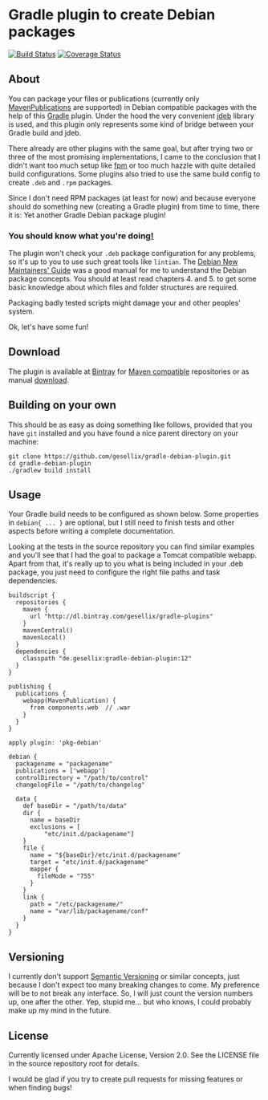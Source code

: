 # Gradle plugin to create Debian packages

[![Build Status](https://travis-ci.org/gesellix/gradle-debian-plugin.png)](https://travis-ci.org/gesellix/gradle-debian-plugin)
[![Coverage Status](https://coveralls.io/repos/gesellix/gradle-debian-plugin/badge.png)](https://coveralls.io/r/gesellix/gradle-debian-plugin)

## About

You can package your files or publications
 (currently only [MavenPublications](http://www.gradle.org/docs/current/userguide/publishing_maven.html) are supported)
 in Debian compatible packages with the help of this [Gradle](http://www.gradle.org/) plugin.
 Under the hood the very convenient [jdeb](https://github.com/tcurdt/jdeb) library is used, and this plugin only represents
 some kind of bridge between your Gradle build and jdeb.

There already are other plugins with the same goal, but after trying two or three of the most promising
 implementations, I came to the conclusion that I didn't want too much setup like [fpm](https://github.com/jordansissel/fpm)
 or too much hazzle with quite detailed build configurations.
 Some plugins also tried to use the same build config to create `.deb` and `.rpm` packages.

Since I don't need RPM packages (at least for now) and
 because everyone should do something new (creating a Gradle plugin) from time to time,
  there it is: Yet another Gradle Debian package plugin!

### You should know what you're doing[!](http://en.wikipedia.org/wiki/Here_be_dragons)

The plugin won't check your `.deb` package configuration for any problems, so it's up to you to use such great tools like `lintian`.
 The [Debian New Maintainers' Guide](http://www.debian.org/doc/manuals/maint-guide/index.en.html) was a good manual for
 me to understand the Debian package concepts. You should at least read chapters 4. and 5. to get some basic knowledge about
 which files and folder structures are required.

Packaging badly tested scripts might damage your and other peoples' system.


Ok, let's have some fun!

## Download

The plugin is available at [Bintray](https://bintray.com/) for [Maven compatible](http://dl.bintray.com/gesellix/gradle-plugins) repositories
 or as manual [download](https://bintray.com/gesellix/gradle-plugins/gradle-debian-plugin).

## Building on your own

This should be as easy as doing something like follows,
 provided that you have `git` installed and you have found a nice parent directory on your machine:

```
git clone https://github.com/gesellix/gradle-debian-plugin.git
cd gradle-debian-plugin
./gradlew build install
```

## Usage

Your Gradle build needs to be configured as shown below. Some properties in `debian{ ... }` are optional,
 but I still need to finish tests and other aspects before writing a complete documentation.

Looking at the tests in the source repository you can find similar examples and you'll see
 that I had the goal to package a Tomcat compatible webapp. Apart from that, it's really up to you what
 is being included in your .deb package, you just need to configure the right file paths and task dependencies.

```
buildscript {
  repositories {
    maven {
      url "http://dl.bintray.com/gesellix/gradle-plugins"
    }
    mavenCentral()
    mavenLocal()
  }
  dependencies {
    classpath "de.gesellix:gradle-debian-plugin:12"
  }
}

publishing {
  publications {
    webapp(MavenPublication) {
      from components.web  // .war
    }
  }
}

apply plugin: 'pkg-debian'

debian {
  packagename = "packagename"
  publications = ['webapp']
  controlDirectory = "/path/to/control"
  changelogFile = "/path/to/changelog"

  data {
    def baseDir = "/path/to/data"
    dir {
      name = baseDir
      exclusions = [
          "etc/init.d/packagename"]
    }
    file {
      name = "${baseDir}/etc/init.d/packagename"
      target = "etc/init.d/packagename"
      mapper {
        fileMode = "755"
      }
    }
    link {
      path = "/etc/packagename/"
      name = "var/lib/packagename/conf"
    }
  }
}
```

## Versioning

I currently don't support [Semantic Versioning](http://semver.org/) or similar concepts,
 just because I don't expect too many breaking changes to come.
 My preference will be to not break any interface. So, I will just count the version numbers up, one after the other.
 Yep, stupid me... but who knows, I could probably make up my mind in the future.

## License

Currently licensed under Apache License, Version 2.0. See the LICENSE file in the source repository root for details.

I would be glad if you try to create pull requests for missing features or when finding bugs!
